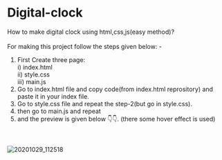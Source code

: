 # Digital-clock

How to make digital clock using html,css,js(easy method)?<br/><br/>
For making this project follow the steps given below: -<br/>
1) First Create three page:<br/>
    i) index.html<br/>
    ii) style.css<br/>
    iii) main.js<br/>
2) Go to index.html file and copy code(from index.html reprository)  and paste it in your index file.<br/>
3) Go to style.css file and repeat the step-2(but go in style.css).<br/>
4) then go to main.js and repeat<br/>
5) and the preview is given below 👇👇. (there some hover effect is used)<br/><br/><br/>


![20201029_112518](https://user-images.githubusercontent.com/71929976/97531130-8da60f00-19d9-11eb-9c4b-7b15eeca01c9.jpg)
